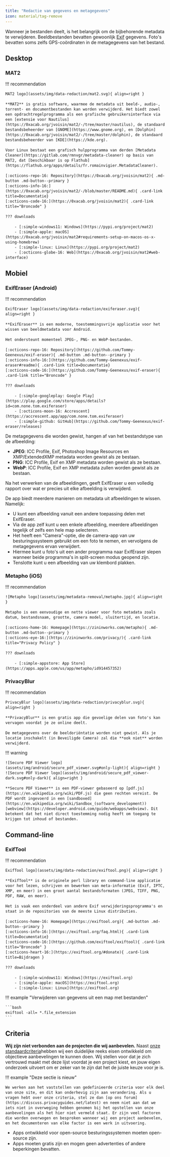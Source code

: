 ```yaml
---
title: "Redactie van gegevens en metagegevens"
icon: material/tag-remove
---
```


Wanneer je bestanden deelt, is het belangrijk om de bijbehorende metadata te verwijderen. Beeldbestanden bevatten gewoonlijk [Exif](https://en.wikipedia.org/wiki/Exif) gegevens. Foto's bevatten soms zelfs GPS-coördinaten in de metagegevens van het bestand.

## Desktop

### MAT2

!!! recommendation

    MAT2 logo](assets/img/data-redaction/mat2.svg){ align=right }
    
    **MAT2** is gratis software, waarmee de metadata uit beeld-, audio-, torrent- en documentbestanden kan worden verwijderd. Het biedt zowel een opdrachtregelprogramma als een grafische gebruikersinterface via een [extensie voor Nautilus](https://0xacab.org/jvoisin/mat2/-/tree/master/nautilus), de standaard bestandsbeheerder van [GNOME](https://www.gnome.org), en [Dolphin](https://0xacab.org/jvoisin/mat2/-/tree/master/dolphin), de standaard bestandsbeheerder van [KDE](https://kde.org).
    
    Voor Linux bestaat een grafisch hulpprogramma van derden [Metadata Cleaner](https://gitlab.com/rmnvgr/metadata-cleaner) op basis van MAT2, dat [beschikbaar is op Flathub](https://flathub.org/apps/details/fr.romainvigier.MetadataCleaner).
    
    [:octicons-repo-16: Repository](https://0xacab.org/jvoisin/mat2){ .md-button .md-button--primary }
    [:octicons-info-16:](https://0xacab.org/jvoisin/mat2/-/blob/master/README.md){ .card-link title=Documentatie}
    [:octicons-code-16:](https://0xacab.org/jvoisin/mat2){ .card-link title="Broncode" }
    
    ??? downloads
    
        - [:simple-windows11: Windows](https://pypi.org/project/mat2)
        - [:simple-apple: macOS](https://0xacab.org/jvoisin/mat2#requirements-setup-on-macos-os-x-using-homebrew)
        - [:simple-linux: Linux](https://pypi.org/project/mat2)
        - [:octicons-globe-16: Web](https://0xacab.org/jvoisin/mat2#web-interface)

## Mobiel

### ExifEraser (Android)

!!! recommendation

    ExifEraser logo](assets/img/data-redaction/exiferaser.svg){ align=right }
    
    **ExifEraser** is een moderne, toestemmingsvrije applicatie voor het wissen van beeldmetadata voor Android.
    
    Het ondersteunt momenteel JPEG-, PNG- en WebP-bestanden.
    
    [:octicons-repo-16: Repository](https://github.com/Tommy-Geenexus/exif-eraser){ .md-button .md-button--primary }
    [:octicons-info-16:](https://github.com/Tommy-Geenexus/exif-eraser#readme){ .card-link title=Documentatie}
    [:octicons-code-16:](https://github.com/Tommy-Geenexus/exif-eraser){ .card-link title="Broncode" }
    
    ??? downloads
    
        - [:simple-googleplay: Google Play](https://play.google.com/store/apps/details?id=com.none.tom.exiferaser)
        - [:octicons-moon-16: Accrescent](https://accrescent.app/app/com.none.tom.exiferaser)
        - [:simple-github: GitHub](https://github.com/Tommy-Geenexus/exif-eraser/releases)

De metagegevens die worden gewist, hangen af van het bestandstype van de afbeelding:

* **JPEG**: ICC Profile, Exif, Photoshop Image Resources en XMP/ExtendedXMP metadata worden gewist als ze bestaan.
* **PNG**: ICC Profile, Exif en XMP metadata worden gewist als ze bestaan.
* **WebP**: ICC Profile, Exif en XMP metadata zullen worden gewist als ze bestaan.

Na het verwerken van de afbeeldingen, geeft ExifEraser u een volledig rapport over wat er precies uit elke afbeelding is verwijderd.

De app biedt meerdere manieren om metadata uit afbeeldingen te wissen. Namelijk:

* U kunt een afbeelding vanuit een andere toepassing delen met ExifEraser.
* Via de app zelf kunt u een enkele afbeelding, meerdere afbeeldingen tegelijk of zelfs een hele map selecteren.
* Het heeft een "Camera"-optie, die de camera-app van uw besturingssysteem gebruikt om een foto te nemen, en vervolgens de metagegevens ervan verwijdert.
* Hiermee kunt u foto's uit een ander programma naar ExifEraser slepen wanneer beide programma's in split-screen modus geopend zijn.
* Tenslotte kunt u een afbeelding van uw klembord plakken.

### Metapho (iOS)

!!! recommendation

    ![Metapho logo](assets/img/metadata-removal/metapho.jpg){ align=right }
    
    Metapho is een eenvoudige en nette viewer voor foto metadata zoals datum, bestandsnaam, grootte, camera model, sluitertijd, en locatie.
    
    [:octicons-home-16: Homepage](https://zininworks.com/metapho){ .md-button .md-button--primary }
    [:octicons-eye-16:](https://zininworks.com/privacy/){ .card-link title="Privacy Policy" }
    
    ??? downloads
    
        - [:simple-appstore: App Store](https://apps.apple.com/us/app/metapho/id914457352)

### PrivacyBlur

!!! recommendation

    PrivacyBlur logo](assets/img/data-redaction/privacyblur.svg){ align=right }
    
    **PrivacyBlur** is een gratis app die gevoelige delen van foto's kan vervagen voordat je ze online deelt.
    
    De metagegevens over de beeldoriëntatie worden niet gewist. Als je locatie inschakelt (in Beveiligde Camera) zal die **ook niet** worden verwijderd.

!!! warning

    ![Secure PDF Viewer logo](assets/img/android/secure_pdf_viewer.svg#only-light){ align=right }
    ![Secure PDF Viewer logo](assets/img/android/secure_pdf_viewer-dark.svg#only-dark){ align=right }
    
    **Secure PDF Viewer** is een PDF-viewer gebaseerd op [pdf.js](https://en.wikipedia.org/wiki/PDF.js) die geen rechten vereist. De PDF wordt ingevoerd in een [sandboxed](https://en.wikipedia.org/wiki/Sandbox_(software_development)) [webview](https://developer.android.com/guide/webapps/webview). Dit betekent dat het niet direct toestemming nodig heeft om toegang te krijgen tot inhoud of bestanden.

## Command-line

### ExifTool

!!! recommendation

    ExifTool logo](assets/img/data-redaction/exiftool.png){ align=right }
    
    **ExifTool** is de originele perl library en command-line applicatie voor het lezen, schrijven en bewerken van meta-informatie (Exif, IPTC, XMP, en meer) in een groot aantal bestandsformaten (JPEG, TIFF, PNG, PDF, RAW, en meer).
    
    Het is vaak een onderdeel van andere Exif verwijderingsprogramma's en staat in de repositories van de meeste Linux distributies.
    
    [:octicons-home-16: Homepage](https://exiftool.org){ .md-button .md-button--primary }
    [:octicons-info-16:](https://exiftool.org/faq.html){ .card-link title=Documentatie}
    [:octicons-code-16:](https://github.com/exiftool/exiftool){ .card-link title="Broncode" }
    [:octicons-heart-16:](https://exiftool.org/#donate){ .card-link title=Bijdragen }
    
    ??? downloads
    
        - [:simple-windows11: Windows](https://exiftool.org)
        - [:simple-apple: macOS](https://exiftool.org)
        - [:simple-linux: Linux](https://exiftool.org)

!!! example "Verwijderen van gegevens uit een map met bestanden"

    ```bash
    exiftool -all= *.file_extension
    ```

## Criteria

**Wij zijn niet verbonden aan de projecten die wij aanbevelen.** Naast [onze standaardcriteria](about/criteria.md)hebben wij een duidelijke reeks eisen ontwikkeld om objectieve aanbevelingen te kunnen doen. Wij stellen voor dat je zich vertrouwd maakt met deze lijst voordat je een project kiest, en jouw eigen onderzoek uitvoert om er zeker van te zijn dat het de juiste keuze voor je is.

!!! example "Deze sectie is nieuw"

    We werken aan het vaststellen van gedefinieerde criteria voor elk deel van onze site, en dit kan onderhevig zijn aan verandering. Als u vragen hebt over onze criteria, stel ze dan [op ons forum](https://discuss.privacyguides.net/latest) en neem niet aan dat we iets niet in overweging hebben genomen bij het opstellen van onze aanbevelingen als het hier niet vermeld staat. Er zijn veel factoren die worden overwogen en besproken wanneer wij een project aanbevelen, en het documenteren van elke factor is een werk in uitvoering.

- Apps ontwikkeld voor open-source besturingssystemen moeten open-source zijn.
- Apps moeten gratis zijn en mogen geen advertenties of andere beperkingen bevatten.
